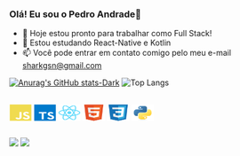 ### Olá! Eu sou o Pedro Andrade👋
- 🔭 Hoje estou pronto para trabalhar como Full Stack!
- 🌱 Estou estudando React-Native e Kotlin
- 📫 Você pode entrar em contato comigo pelo meu e-mail sharkgsn@gmail.com

[![Anurag's GitHub stats-Dark](https://github-readme-stats.vercel.app/api?username=pedroandradev&show_icons=true&theme=dark#gh-dark-mode-only)](https://github.com/pedroandradev/github-readme-stats#gh-dark-mode-only)
![Top Langs](https://github-readme-stats.vercel.app/api/top-langs/?username=pedroandradev&layout=compact&show_icons=true&theme=dark#gh-dark-mode-only&card_width=300)

<div style="display: inline_block"><br>
  <img align="center" alt="Pedro-Js" height="30" width="40" src="https://raw.githubusercontent.com/devicons/devicon/master/icons/javascript/javascript-plain.svg">
  <img align="center" alt="Pedro-Ts" height="30" width="40" src="https://raw.githubusercontent.com/devicons/devicon/master/icons/typescript/typescript-plain.svg">
  <img align="center" alt="Pedro-React" height="30" width="40" src="https://raw.githubusercontent.com/devicons/devicon/master/icons/react/react-original.svg">
  <img align="center" alt="Pedro-HTML" height="30" width="40" src="https://raw.githubusercontent.com/devicons/devicon/master/icons/html5/html5-original.svg">
  <img align="center" alt="Pedro-CSS" height="30" width="40" src="https://raw.githubusercontent.com/devicons/devicon/master/icons/css3/css3-original.svg">
  <img align="center" alt="Pedro-Python" height="30" width="40" src="https://raw.githubusercontent.com/devicons/devicon/master/icons/python/python-original.svg">
</div>
  
  ##
 
<div> 
  <a href = "mailto:contatorafaballerini@gmail.com"><img src="https://img.shields.io/badge/-Gmail-%23333?style=for-the-badge&logo=gmail&logoColor=white" target="_blank"></a>
  <a href="https://www.linkedin.com/in/pedroandradev" target="_blank"><img src="https://img.shields.io/badge/-LinkedIn-%230077B5?style=for-the-badge&logo=linkedin&logoColor=white" target="_blank"></a> 
  
</div>
